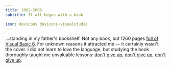 ```yaml
---
title: 2002-2006
subtitle: It all began with a book

icon: devicons devicons-visualstudio
---
```


...standing in my father's bookshelf. Not any book, but 1260 pages [full of Visual Basic 6][vb6kompendium]. For unknown reasons it attracted me — it certainly wasn't the cover.
I did not learn to love the language, but studying the book thoroughly taught me unvaluable lessons: [don't give up][equals], [don't give up][syntaxerror], [don't give up][trigonometry].

<!-- TODO write about programs you created -->

[vb6kompendium]: https://www.google.com/search?q=Visual+Basic+6+Kompendium&tbm=isch
[equals]: https://www.google.com/#q=why+on+earth+does+visual+basic+use+the+same+sign+for+checking+equality+and+assigning+values
[syntaxerror]: https://www.google.com/#q=what+is+a+syntax+error
[trigonometry]: https://www.google.com/#q=i+am+only+13+years+old.+i+want+to+understand+trigonometry
